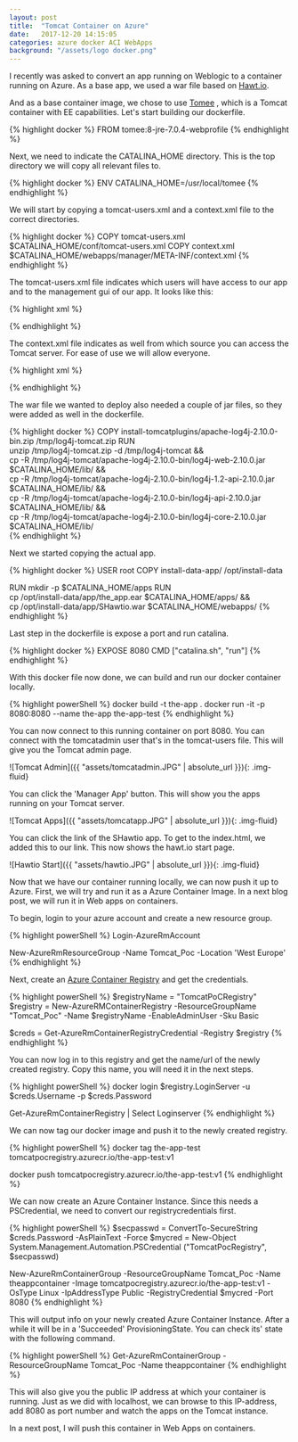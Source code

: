 ```yaml
---
layout: post
title:  "Tomcat Container on Azure"
date:   2017-12-20 14:15:05
categories: azure docker ACI WebApps
background: "/assets/logo docker.png"
---
```

I recently was asked to convert an app running on Weblogic to a container running on Azure. As a base app, we used a war file based on [Hawt.io][hawtio]. 

And as a base container image, we chose to use [Tomee][tomee] , which is a Tomcat container with EE capabilities. Let's start building our dockerfile.

{% highlight docker %}
FROM tomee:8-jre-7.0.4-webprofile
{% endhighlight %}

Next, we need to indicate the CATALINA_HOME directory. This is the top directory we will copy all relevant files to. 

{% highlight docker %}
ENV CATALINA_HOME=/usr/local/tomee
{% endhighlight %}

We will start by copying a tomcat-users.xml and a context.xml file to the correct directories.

{% highlight docker %}
COPY tomcat-users.xml $CATALINA_HOME/conf/tomcat-users.xml
COPY context.xml $CATALINA_HOME/webapps/manager/META-INF/context.xml
{% endhighlight %}

The tomcat-users.xml file indicates which users will have access to our app and to the management gui of our app. It looks like this:

{% highlight xml %}
<?xml version='1.0' encoding='utf-8'?>
<tomcat-users xmlns="http://tomcat.apache.org/xml"
              xmlns:xsi="http://www.w3.org/2001/XMLSchema-instance"
              xsi:schemaLocation="http://tomcat.apache.org/xml tomcat-users.xsd"
              version="1.0">
  <role rolename="tomcat"/>
  <role rolename="admin-gui"/>
  <role rolename="manager-gui"/>
  <role rolename="manager"/>
  <role rolename="manager-script"/>
  <role rolename="admin"/>
  <user username="tomcatadmin" password="azerty" roles="tomcat,manager-gui,admin,admin-gui"/>
</tomcat-users>
{% endhighlight %}

The context.xml file indicates as well from which source you can access the Tomcat server. For ease of use we will allow everyone. 

{% highlight xml %}
<Context antiResourceLocking="false" privileged="false" >
  <!--<Valve className="org.apache.catalina.valves.RemoteAddrValve"
         allow="127\.\d+\.\d+\.\d+|::1|0:0:0:0:0:0:0:1|123.123.123.123" />-->
</Context>
{% endhighlight %}

The war file we wanted to deploy also needed a couple of jar files, so they were added as well in the dockerfile.

{% highlight docker %}
COPY install-tomcatplugins/apache-log4j-2.10.0-bin.zip /tmp/log4j-tomcat.zip
RUN \
    unzip /tmp/log4j-tomcat.zip -d /tmp/log4j-tomcat && \
    cp -R /tmp/log4j-tomcat/apache-log4j-2.10.0-bin/log4j-web-2.10.0.jar $CATALINA_HOME/lib/ && \
    cp -R /tmp/log4j-tomcat/apache-log4j-2.10.0-bin/log4j-1.2-api-2.10.0.jar $CATALINA_HOME/lib/ && \
    cp -R /tmp/log4j-tomcat/apache-log4j-2.10.0-bin/log4j-api-2.10.0.jar $CATALINA_HOME/lib/ && \
    cp -R /tmp/log4j-tomcat/apache-log4j-2.10.0-bin/log4j-core-2.10.0.jar $CATALINA_HOME/lib/       
{% endhighlight %}

Next we started copying the actual app. 

{% highlight docker %}
USER root
COPY install-data-app/ /opt/install-data

RUN mkdir -p $CATALINA_HOME/apps
RUN \
    cp /opt/install-data/app/the_app.ear $CATALINA_HOME/apps/ && \
    cp /opt/install-data/app/SHawtio.war $CATALINA_HOME/webapps/
{% endhighlight %}

Last step in the dockerfile is expose a port and run catalina.

{% highlight docker %}
EXPOSE 8080
CMD ["catalina.sh", "run"]
{% endhighlight %}

With this docker file now done, we can build and run our docker container locally.

{% highlight powerShell %}
docker build -t the-app .
docker run -it -p 8080:8080 --name the-app the-app-test
{% endhighlight %}

You can now connect to this running container on port 8080. You can connect with the tomcatadmin user that's in the tomcat-users file. This will give you the Tomcat admin page. 

![Tomcat Admin]({{ "assets/tomcatadmin.JPG" | absolute_url }}){: .img-fluid}

You can click the 'Manager App' button. This will show you the apps running on your Tomcat server.

![Tomcat Apps]({{ "assets/tomcatapp.JPG" | absolute_url }}){: .img-fluid}

You can click the link of the SHawtio app. To get to the index.html, we added this to our link. This now shows the hawt.io start page. 

![Hawtio Start]({{ "assets/hawtio.JPG" | absolute_url }}){: .img-fluid}

Now that we have our container running locally, we can now push it up to Azure. First, we will try and run it as a Azure Container Image. In a next blog post, we will run it in Web apps on containers.

To begin, login to your azure account and create a new resource group.

{% highlight powerShell %}
Login-AzureRmAccount

New-AzureRmResourceGroup -Name Tomcat_Poc -Location 'West Europe'
{% endhighlight %}

Next, create an [Azure Container Registry][ACR] and get the credentials.

{% highlight powerShell %}
$registryName = "TomcatPoCRegistry"
$registry = New-AzureRMContainerRegistry -ResourceGroupName "Tomcat_Poc" -Name $registryName -EnableAdminUser -Sku Basic

$creds = Get-AzureRmContainerRegistryCredential -Registry $registry
{% endhighlight %}

You can now log in to this registry and get the name/url of the newly created registry. Copy this name, you will need it in the next steps. 

{% highlight powerShell %}
docker login $registry.LoginServer -u $creds.Username -p $creds.Password

Get-AzureRmContainerRegistry | Select Loginserver
{% endhighlight %}

We can now tag our docker image and push it to the newly created registry.

{% highlight powerShell %}
docker tag the-app-test tomcatpocregistry.azurecr.io/the-app-test:v1

docker push tomcatpocregistry.azurecr.io/the-app-test:v1
{% endhighlight %}

We can now create an Azure Container Instance. Since this needs a PSCredential, we need to convert our registrycredentials first.

{% highlight powerShell %}
$secpasswd = ConvertTo-SecureString $creds.Password -AsPlainText -Force
$mycred = New-Object System.Management.Automation.PSCredential ("TomcatPocRegistry", $secpasswd)


New-AzureRmContainerGroup -ResourceGroupName Tomcat_Poc -Name theappcontainer -Image tomcatpocregistry.azurecr.io/the-app-test:v1 -OsType Linux -IpAddressType Public -RegistryCredential $mycred -Port 8080
{% endhighlight %}

This will output info on your newly created Azure Container Instance. After a while it will be in a 'Succeeded' ProvisioningState. You can check its' state with the following command. 

{% highlight powerShell %}
Get-AzureRmContainerGroup -ResourceGroupName Tomcat_Poc -Name theappcontainer
{% endhighlight %}

This will also give you the public IP address at which your container is running. Just as we did with localhost, we can browse to this IP-address, add 8080 as port number and watch the apps on the Tomcat instance.

In a next post, I will push this container in Web Apps on containers. 

[tomee]:      https://hub.docker.com/_/tomee/
[hawtio]:     http://hawt.io/ 
[aci]:        https://azure.microsoft.com/en-us/services/container-instances/ 
[ACR]:        https://azure.microsoft.com/en-us/services/container-registry/
